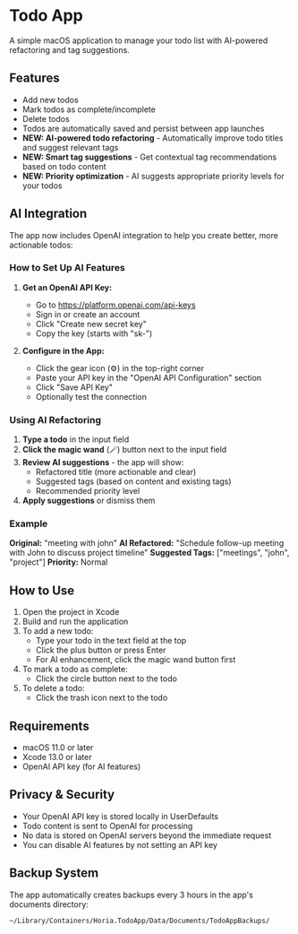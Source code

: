 # Todo App

A simple macOS application to manage your todo list with AI-powered refactoring and tag suggestions.

## Features

- Add new todos
- Mark todos as complete/incomplete
- Delete todos
- Todos are automatically saved and persist between app launches
- **NEW: AI-powered todo refactoring** - Automatically improve todo titles and suggest relevant tags
- **NEW: Smart tag suggestions** - Get contextual tag recommendations based on todo content
- **NEW: Priority optimization** - AI suggests appropriate priority levels for your todos

## AI Integration

The app now includes OpenAI integration to help you create better, more actionable todos:

### How to Set Up AI Features

1. **Get an OpenAI API Key:**
   - Go to https://platform.openai.com/api-keys
   - Sign in or create an account
   - Click "Create new secret key"
   - Copy the key (starts with "sk-")

2. **Configure in the App:**
   - Click the gear icon (⚙️) in the top-right corner
   - Paste your API key in the "OpenAI API Configuration" section
   - Click "Save API Key"
   - Optionally test the connection

### Using AI Refactoring

1. **Type a todo** in the input field
2. **Click the magic wand** (🪄) button next to the input field
3. **Review AI suggestions** - the app will show:
   - Refactored title (more actionable and clear)
   - Suggested tags (based on content and existing tags)
   - Recommended priority level
4. **Apply suggestions** or dismiss them

### Example

**Original:** "meeting with john"
**AI Refactored:** "Schedule follow-up meeting with John to discuss project timeline"
**Suggested Tags:** ["meetings", "john", "project"]
**Priority:** Normal

## How to Use

1. Open the project in Xcode
2. Build and run the application
3. To add a new todo:
   - Type your todo in the text field at the top
   - Click the plus button or press Enter
   - For AI enhancement, click the magic wand button first
4. To mark a todo as complete:
   - Click the circle button next to the todo
5. To delete a todo:
   - Click the trash icon next to the todo

## Requirements

- macOS 11.0 or later
- Xcode 13.0 or later
- OpenAI API key (for AI features)

## Privacy & Security

- Your OpenAI API key is stored locally in UserDefaults
- Todo content is sent to OpenAI for processing
- No data is stored on OpenAI servers beyond the immediate request
- You can disable AI features by not setting an API key

## Backup System

The app automatically creates backups every 3 hours in the app's documents directory:
```
~/Library/Containers/Horia.TodoApp/Data/Documents/TodoAppBackups/
``` 